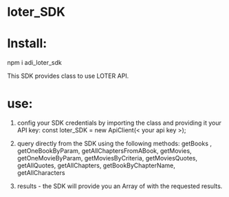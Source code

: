 # loter_SDK

# Install:
npm i adi_loter_sdk

This SDK provides class to use LOTER API.

# use:
1. config your SDK credentials by importing the class and providing it your API key: 
const loter_SDK = new ApiClient(< your api key >);
2. query directly from the SDK using the following methods:
getBooks ,
getOneBookByParam,
getAllChaptersFromABook,
getMovies,
getOneMovieByParam,
getMoviesByCriteria,
getMoviesQuotes,
getAllQuotes,
getAllChapters,
getBookByChapterName,
getAllCharacters

3. results - the SDK will provide you an Array of with the requested results.

